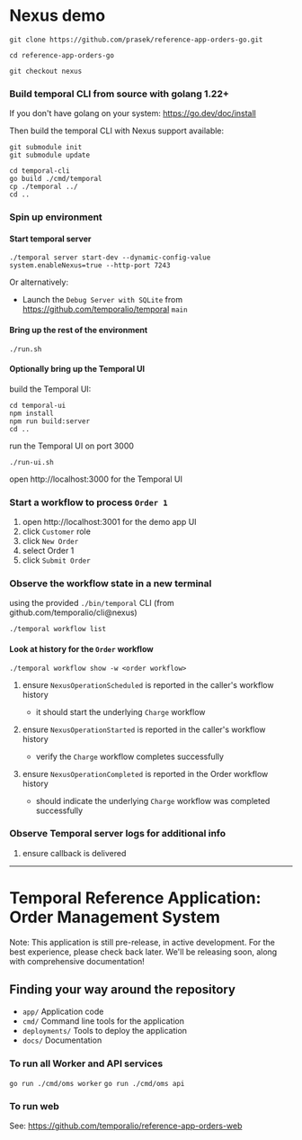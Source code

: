 # Nexus demo

```
git clone https://github.com/prasek/reference-app-orders-go.git

cd reference-app-orders-go

git checkout nexus
```

### Build temporal CLI from source with golang 1.22+

If you don't have golang on your system: https://go.dev/doc/install

Then build the temporal CLI with Nexus support available:

```
git submodule init
git submodule update

cd temporal-cli
go build ./cmd/temporal
cp ./temporal ../
cd ..
```


### Spin up environment

#### Start temporal server

```
./temporal server start-dev --dynamic-config-value system.enableNexus=true --http-port 7243
```

Or alternatively:
- Launch the `Debug Server with SQLite` from https://github.com/temporalio/temporal `main`

#### Bring up the rest of the environment

```
./run.sh
```

#### Optionally bring up the Temporal UI

build the Temporal UI:
```
cd temporal-ui
npm install
npm run build:server
cd ..
```

run the Temporal UI on port 3000
```
./run-ui.sh
```

open http://localhost:3000 for the Temporal UI

### Start a workflow to process `Order 1`
1. open http://localhost:3001 for the demo app UI
1. click `Customer` role
1. click `New Order`
1. select Order 1
1. click `Submit Order`

### Observe the workflow state in a new terminal

using the provided `./bin/temporal` CLI (from github.com/temporalio/cli@nexus)

```
./temporal workflow list
```

#### Look at history for the `Order` workflow

```
./temporal workflow show -w <order workflow>
```

1. ensure `NexusOperationScheduled` is reported in the caller's workflow history
   - it should start the underlying `Charge` workflow

1. ensure `NexusOperationStarted` is reported in the caller's workflow history
   - verify the `Charge` workflow completes successfully

1. ensure `NexusOperationCompleted` is reported in the Order workflow history
   - should indicate the underlying `Charge` workflow was completed successfully

### Observe Temporal server logs for additional info
1. ensure callback is delivered

---------------------------------

# Temporal Reference Application: Order Management System

Note: This application is still pre-release, in active development.
For the best experience, please check back later.
We'll be releasing soon, along with comprehensive documentation!

## Finding your way around the repository

* `app/` Application code
* `cmd/` Command line tools for the application
* `deployments/` Tools to deploy the application
* `docs/` Documentation

### To run all Worker and API services

`go run ./cmd/oms worker`
`go run ./cmd/oms api`

### To run web

See: https://github.com/temporalio/reference-app-orders-web

